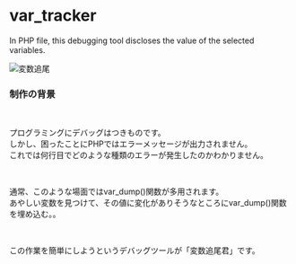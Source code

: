 # var_tracker
 In PHP file, this debugging tool discloses the value of the selected  variables.
 
![変数追尾](https://user-images.githubusercontent.com/60053865/210243836-4dea7fd8-ebac-4de4-a891-9918e712b991.png)

<h3>制作の背景</h3><br>

<p>プログラミングにデバッグはつきものです。<br>
しかし、困ったことにPHPではエラーメッセージが出力されません。<br>
これでは何行目でどのような種類のエラーが発生したのかわかりません。</p><br>
<p>通常、このような場面ではvar_dump()関数が多用されます。<br>
あやしい変数を見つけて、その値に変化がありそうなところにvar_dump()関数を埋め込む。。</p><br>
<p>この作業を簡単にしようというデバッグツールが「変数追尾君」です。</p><br>
